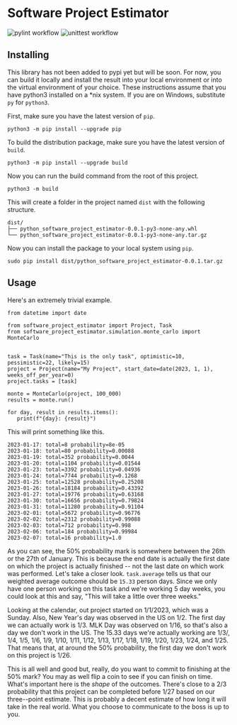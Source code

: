 # Software Project Estimator

![pylint workflow](https://github.com/matthewsewell/software-project-estimator/actions/workflows/pylint.yml/badge.svg)
![unittest workflow](https://github.com/matthewsewell/software-project-estimator/actions/workflows/unittest.yml/badge.svg)

## Installing

This library has not been added to pypi yet but will be soon. For now, you can
build it locally and install the result into your local environment or into
the virtual environment of your choice. These instructions assume that you have
python3 installed on a *nix system. If you are on Windows, substitute `py`
for `python3`.

First, make sure you have the latest version of `pip`.
```
python3 -m pip install --upgrade pip
```

To build the distribution package, make sure you have the latest version of
`build`.
```
python3 -m pip install --upgrade build
```

Now you can run the build command from the root of this project.
```
python3 -m build
```
This will create a folder in the project named `dist` with the following
structure.
```
dist/
├── python_software_project_estimator-0.0.1-py3-none-any.whl
└── python_software_project_estimator-0.0.1-py3-none-any.tar.gz
```

Now you can install the package to your local system using `pip`.
```
sudo pip install dist/python_software_project_estimator-0.0.1.tar.gz
```

 ## Usage
 Here's an extremely trivial example.
 ```
from datetime import date

from software_project_estimator import Project, Task
from software_project_estimator.simulation.monte_carlo import MonteCarlo


task = Task(name="This is the only task", optimistic=10, pessimistic=22, likely=15)
project = Project(name="My Project", start_date=date(2023, 1, 1), weeks_off_per_year=0)
project.tasks = [task]

monte = MonteCarlo(project, 100_000)
results = monte.run()

for day, result in results.items():
    print(f"{day}: {result}")
 ```

 This will print something like this.
 ```
2023-01-17: total=8 probability=8e-05
2023-01-18: total=80 probability=0.00088
2023-01-19: total=352 probability=0.0044
2023-01-20: total=1104 probability=0.01544
2023-01-23: total=3392 probability=0.04936
2023-01-24: total=7744 probability=0.1268
2023-01-25: total=12528 probability=0.25208
2023-01-26: total=18184 probability=0.43392
2023-01-27: total=19776 probability=0.63168
2023-01-30: total=16656 probability=0.79824
2023-01-31: total=11280 probability=0.91104
2023-02-01: total=5672 probability=0.96776
2023-02-02: total=2312 probability=0.99088
2023-02-03: total=712 probability=0.998
2023-02-06: total=184 probability=0.99984
2023-02-07: total=16 probability=1.0
 ```
 As you can see, the 50% probability mark is somewhere between the 26th or the
 27th of January. This is because the end date is actually the first date on
 which the project is actually finished -- not the last date on which work was
 performed. Let's take a closer look.
 `task.average` tells us that our weighted average outcome should be `15.33`
 person days. Since we only have one person working on this task and we're
 working 5 day weeks, you could look at this and say, "This will take a little
 over three weeks."

 Looking at the calendar, out project started on 1/1/2023, which was a Sunday.
 Also, New Year's day was observed in the US on 1/2. The first day we can
 actually work is 1/3. MLK Day was observed on 1/16, so that's also a day we
 don't work in the US. The 15.33 days we're actually working are 1/3/, 1/4, 1/5,
 1/6, 1/9, 1/10, 1/11, 1/12, 1/13, 1/17, 1/18, 1/19, 1/20, 1/23, 1/24, and 1/25.
 That means that, at around the 50% probability, the first day we don't work on
 this project is 1/26.

 This is all well and good but, really, do you want to commit to finishing
 at the 50% mark? You may as well flip a coin to see if you can finish on time.
 What's important here is the *shape* of the outcomes. There's close to a 2/3
 probability that this project can be completed before 1/27 based on our
 three--point estimate. This is probably a decent estimate of how long it will
 take in the real world. What you choose to communicate to the boss is up to
 you.
